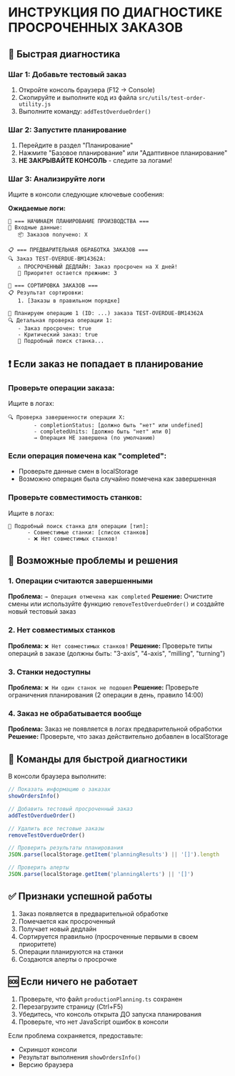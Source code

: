 # ИНСТРУКЦИЯ ПО ДИАГНОСТИКЕ ПРОСРОЧЕННЫХ ЗАКАЗОВ

## 🚀 Быстрая диагностика

### Шаг 1: Добавьте тестовый заказ
1. Откройте консоль браузера (F12 → Console)
2. Скопируйте и выполните код из файла `src/utils/test-order-utility.js`
3. Выполните команду: `addTestOverdueOrder()`

### Шаг 2: Запустите планирование
1. Перейдите в раздел "Планирование"
2. Нажмите "Базовое планирование" или "Адаптивное планирование"
3. **НЕ ЗАКРЫВАЙТЕ КОНСОЛЬ** - следите за логами!

### Шаг 3: Анализируйте логи
Ищите в консоли следующие ключевые сообения:

**Ожидаемые логи:**
```
🚀 === НАЧИНАЕМ ПЛАНИРОВАНИЕ ПРОИЗВОДСТВА ===
📝 Входные данные:
   📦 Заказов получено: X

📋 === ПРЕДВАРИТЕЛЬНАЯ ОБРАБОТКА ЗАКАЗОВ ===
🔍 Заказ TEST-OVERDUE-BM14362A:
   ⚠️ ПРОСРОЧЕННЫЙ ДЕДЛАЙН: Заказ просрочен на X дней!
   📌 Приоритет остается прежним: 3

🔄 === СОРТИРОВКА ЗАКАЗОВ ===
📋 Результат сортировки:
   1. [Заказы в правильном порядке]

🔧 Планируем операцию 1 (ID: ...) заказа TEST-OVERDUE-BM14362A
🔍 Детальная проверка операции 1:
   - Заказ просрочен: true
   - Критический заказ: true
   🔎 Подробный поиск станка...
```

## ❗ Если заказ не попадает в планирование

### Проверьте операции заказа:
Ищите в логах:
```
🔍 Проверка завершенности операции X:
        - completionStatus: [должно быть "нет" или undefined]
        - completedUnits: [должно быть "нет" или 0]
        → Операция НЕ завершена (по умолчанию)
```

### Если операция помечена как "completed":
- Проверьте данные смен в localStorage
- Возможно операция была случайно помечена как завершенная

### Проверьте совместимость станков:
Ищите в логах:
```
🔎 Подробный поиск станка для операции [тип]:
      - Совместимые станки: [список станков]
      - ❌ Нет совместимых станков!
```

## 🔧 Возможные проблемы и решения

### 1. Операции считаются завершенными
**Проблема:** `→ Операция отмечена как completed`
**Решение:** Очистите смены или используйте функцию `removeTestOverdueOrder()` и создайте новый тестовый заказ

### 2. Нет совместимых станков
**Проблема:** `❌ Нет совместимых станков!`
**Решение:** Проверьте типы операций в заказе (должны быть: "3-axis", "4-axis", "milling", "turning")

### 3. Станки недоступны
**Проблема:** `❌ Ни один станок не подошел`
**Решение:** Проверьте ограничения планирования (2 операции в день, правило 14:00)

### 4. Заказ не обрабатывается вообще
**Проблема:** Заказ не появляется в логах предварительной обработки
**Решение:** Проверьте, что заказ действительно добавлен в localStorage

## 📝 Команды для быстрой диагностики

В консоли браузера выполните:

```javascript
// Показать информацию о заказах
showOrdersInfo()

// Добавить тестовый просроченный заказ
addTestOverdueOrder()

// Удалить все тестовые заказы
removeTestOverdueOrder()

// Проверить результаты планирования
JSON.parse(localStorage.getItem('planningResults') || '[]').length

// Проверить алерты
JSON.parse(localStorage.getItem('planningAlerts') || '[]')
```

## ✅ Признаки успешной работы

1. Заказ появляется в предварительной обработке
2. Помечается как просроченный
3. Получает новый дедлайн
4. Сортируется правильно (просроченные первыми в своем приоритете)
5. Операции планируются на станки
6. Создаются алерты о просрочке

## 🆘 Если ничего не работает

1. Проверьте, что файл `productionPlanning.ts` сохранен
2. Перезагрузите страницу (Ctrl+F5)
3. Убедитесь, что консоль открыта ДО запуска планирования
4. Проверьте, что нет JavaScript ошибок в консоли

Если проблема сохраняется, предоставьте:
- Скриншот консоли
- Результат выполнения `showOrdersInfo()`
- Версию браузера
